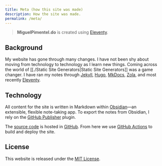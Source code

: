 ```yaml
---
title: Meta (how this site was made)
description: How the site was made.
permalink: /meta/
---
```


> **MiguelPimentel.do** is created using [Eleventy](https://www.11ty.dev/).

## Background

My website has gone through many changes. I have not been shy about moving from technology to technology as I learn new things. Coming across the world of [[./Static Site Generators|Static Site Generators]] was a game changer. I have ran my notes through [Jekyll](https://jekyllrb.com/), [Hugo](https://gohugo.io/), [MkDocs](https://squidfunk.github.io/mkdocs-material/), [Zola](https://www.getzola.org/), and most recently [Eleventy](https://www.11ty.dev/).

## Technology

All content for the site is written in Markdown within [Obsidian](https://obsidian.md/)—an extensible, flexible note-taking app. To export the notes from Obsidian, I rely on the [GitHub Publisher](https://github.com/ObsidianPublisher) plugin.

The [source code](https://github.com/semanticdata/miguelpimentel.do) is hosted in [GitHub](https://github.com/). From here we use [GitHub Actions](https://github.com/features/actions) to build and deploy the site.

## License

This website is released under the [MIT License](https://github.com/semanticdata/miguelpimentel.do/blob/main/LICENSE).
